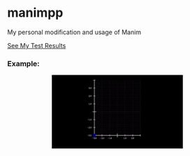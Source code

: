# manimpp
My personal modification and usage of Manim

[See My Test Results](https://github.com/yudhastyawan/manimpp/blob/dev/tests/resume.md)

### Example:

<p align="center"><img src ="./tests/gifs/Anim3.gif" /></p>